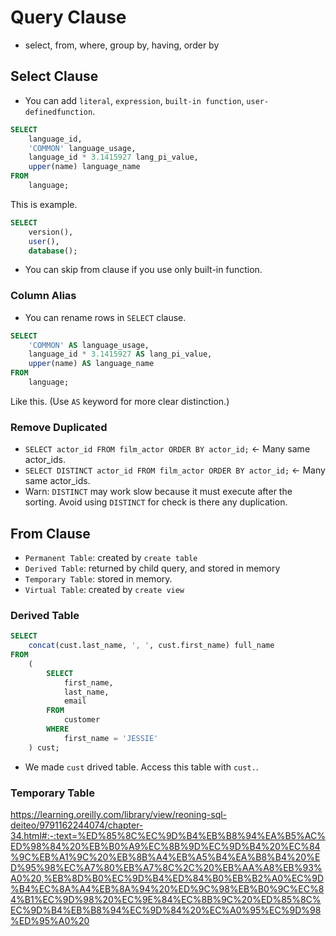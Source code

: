 # Query Clause
* select, from, where, group by, having, order by

## Select Clause
* You can add `literal`, `expression`, `built-in function`, `user-definedfunction`.
```sql
SELECT
    language_id,
    'COMMON' language_usage,
    language_id * 3.1415927 lang_pi_value,
    upper(name) language_name
FROM
    language;
```
This is example.  
```sql
SELECT 
    version(),
    user(),
    database();
```
* You can skip from clause if you use only built-in function.
### Column Alias
* You can rename rows in `SELECT` clause.
```sql
SELECT
    'COMMON' AS language_usage,
    language_id * 3.1415927 AS lang_pi_value,
    upper(name) AS language_name
FROM
    language;
```  
Like this. (Use `AS` keyword for more clear distinction.)  

### Remove Duplicated
* `SELECT actor_id FROM film_actor ORDER BY actor_id;` <- Many same actor_ids.
* `SELECT DISTINCT actor_id FROM film_actor ORDER BY actor_id;` <- Many same actor_ids.
* Warn: `DISTINCT` may work slow because it must execute after the sorting. Avoid using `DISTINCT` for check is there any duplication.

## From Clause
* `Permanent Table`: created by `create table`
* `Derived Table`: returned by child query, and stored in memory
* `Temporary Table`: stored in memory.
* `Virtual Table`: created by `create view`

### Derived Table
```sql
SELECT
    concat(cust.last_name, ', ', cust.first_name) full_name
FROM
    (
        SELECT
            first_name,
            last_name,
            email
        FROM
            customer
        WHERE
            first_name = 'JESSIE'
    ) cust;
```
* We made `cust` drived table. Access this table with `cust.`.

### Temporary Table
https://learning.oreilly.com/library/view/reoning-sql-deiteo/9791162244074/chapter-34.html#:-:text=%ED%85%8C%EC%9D%B4%EB%B8%94%EA%B5%AC%ED%98%84%20%EB%B0%A9%EC%8B%9D%EC%9D%B4%20%EC%84%9C%EB%A1%9C%20%EB%8B%A4%EB%A5%B4%EA%B8%B4%20%ED%95%98%EC%A7%80%EB%A7%8C%2C%20%EB%AA%A8%EB%93%A0%20,%EB%8D%B0%EC%9D%B4%ED%84%B0%EB%B2%A0%EC%9D%B4%EC%8A%A4%EB%8A%94%20%ED%9C%98%EB%B0%9C%EC%84%B1%EC%9D%98%20%EC%9E%84%EC%8B%9C%20%ED%85%8C%EC%9D%B4%EB%B8%94%EC%9D%84%20%EC%A0%95%EC%9D%98%ED%95%A0%20